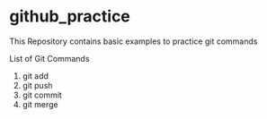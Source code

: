 # github_practice
This Repository contains basic examples to practice git commands

List of Git Commands 
1. git add
2. git push
3. git commit
4. git merge
